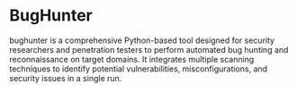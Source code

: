 # BugHunter
bughunter is a comprehensive Python-based tool designed for security researchers and penetration testers to perform automated bug hunting and reconnaissance on target domains. It integrates multiple scanning techniques to identify potential vulnerabilities, misconfigurations, and security issues in a single run.
